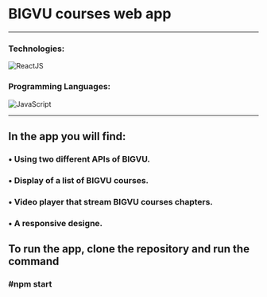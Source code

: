 # BIGVU courses web app

---

### Technologies:

<div>
  <img alt="ReactJS" src="https://img.shields.io/badge/React.js-61dbfb?style=for-the-badge&logo=react&logoColor=white" />
</div>

### Programming Languages:

<div>
  <img alt="JavaScript" src="https://img.shields.io/badge/JavaScript-f7df1e?style=for-the-badge&logo=JavaScript&logoColor=white" />
</div>

---

## In the app you will find:

### • Using two different APIs of BIGVU.

### • Display of a list of BIGVU courses.

### • Video player that stream BIGVU courses chapters.

### • A responsive designe.

## To run the app, clone the repository and run the command

### #npm start
